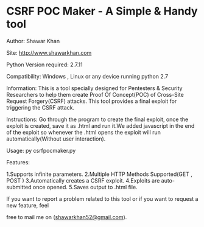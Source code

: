 # CSRF POC Maker - A Simple &amp; Handy tool
Author: Shawar Khan

Site: http://www.shawarkhan.com

Python Version required: 2.7.11

Compatibility: Windows , Linux or any device running python 2.7

Information:
This is a tool specially designed for Pentesters  & Security Researchers to help them create Proof Of Concept(POC) of Cross-Site Request Forgery(CSRF) attacks. This tool provides a final exploit for triggering the CSRF attack.                     

Instructions:
Go through the program to create the final exploit, once the exploit is created, save it as .html and run it.We added javascript in the end of the exploit so whenever the .html opens the exploit will run automatically(Without user interaction).

Usage: py csrfpocmaker.py

Features:

1.Supports infinite parameters.
2.Multiple HTTP Methods Supported(GET , POST )
3.Automatically creates a CSRF exploit.
4.Exploits are auto-submitted once opened.
5.Saves output to .html file.

If you want to report a problem related to this tool or if you want to request a new feature, feel 

free to mail me on (shawarkhan52@gmail.com).




